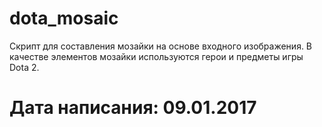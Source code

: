 # dota_mosaic

Скрипт для составления мозайки на основе входного изображения. В качестве элементов мозайки используются герои и предметы игры Dota 2.

# Дата написания: 09.01.2017
